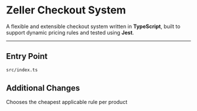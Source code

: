 # Zeller Checkout System

A flexible and extensible checkout system written in **TypeScript**, built to support dynamic pricing rules and tested using **Jest**.

---

## Entry Point

```bash
src/index.ts
```
## Additional Changes
Chooses the cheapest applicable rule per product
